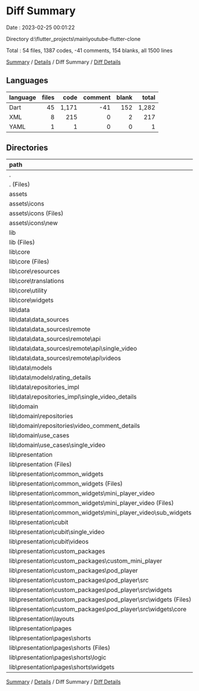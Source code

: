# Diff Summary

Date : 2023-02-25 00:01:22

Directory d:\\flutter_projects\\main\\youtube-flutter-clone

Total : 54 files,  1387 codes, -41 comments, 154 blanks, all 1500 lines

[Summary](results.md) / [Details](details.md) / Diff Summary / [Diff Details](diff-details.md)

## Languages
| language | files | code | comment | blank | total |
| :--- | ---: | ---: | ---: | ---: | ---: |
| Dart | 45 | 1,171 | -41 | 152 | 1,282 |
| XML | 8 | 215 | 0 | 2 | 217 |
| YAML | 1 | 1 | 0 | 0 | 1 |

## Directories
| path | files | code | comment | blank | total |
| :--- | ---: | ---: | ---: | ---: | ---: |
| . | 54 | 1,387 | -41 | 154 | 1,500 |
| . (Files) | 1 | 1 | 0 | 0 | 1 |
| assets | 8 | 215 | 0 | 2 | 217 |
| assets\\icons | 8 | 215 | 0 | 2 | 217 |
| assets\\icons (Files) | 1 | 1 | 0 | 0 | 1 |
| assets\\icons\\new | 7 | 214 | 0 | 2 | 216 |
| lib | 45 | 1,171 | -41 | 152 | 1,282 |
| lib (Files) | 1 | -12 | -8 | -6 | -26 |
| lib\\core | 6 | -116 | 0 | -14 | -130 |
| lib\\core (Files) | 1 | -62 | 0 | -7 | -69 |
| lib\\core\\resources | 1 | 2 | 0 | 0 | 2 |
| lib\\core\\translations | 1 | 8 | 0 | 0 | 8 |
| lib\\core\\utility | 1 | 11 | 0 | 0 | 11 |
| lib\\core\\widgets | 2 | -75 | 0 | -7 | -82 |
| lib\\data | 5 | 58 | 0 | 11 | 69 |
| lib\\data\\data_sources | 3 | 35 | 0 | 4 | 39 |
| lib\\data\\data_sources\\remote | 3 | 35 | 0 | 4 | 39 |
| lib\\data\\data_sources\\remote\\api | 3 | 35 | 0 | 4 | 39 |
| lib\\data\\data_sources\\remote\\api\\single_video | 2 | 34 | 0 | 4 | 38 |
| lib\\data\\data_sources\\remote\\api\\videos | 1 | 1 | 0 | 0 | 1 |
| lib\\data\\models | 1 | 8 | 0 | 4 | 12 |
| lib\\data\\models\\rating_details | 1 | 8 | 0 | 4 | 12 |
| lib\\data\\repositories_impl | 1 | 15 | 0 | 3 | 18 |
| lib\\data\\repositories_impl\\single_video_details | 1 | 15 | 0 | 3 | 18 |
| lib\\domain | 3 | 23 | 0 | 6 | 29 |
| lib\\domain\\repositories | 1 | 2 | 0 | 0 | 2 |
| lib\\domain\\repositories\\video_comment_details | 1 | 2 | 0 | 0 | 2 |
| lib\\domain\\use_cases | 2 | 21 | 0 | 6 | 27 |
| lib\\domain\\use_cases\\single_video | 2 | 21 | 0 | 6 | 27 |
| lib\\presentation | 30 | 1,218 | -33 | 155 | 1,340 |
| lib\\presentation (Files) | 2 | 94 | 0 | 16 | 110 |
| lib\\presentation\\common_widgets | 11 | 246 | -23 | 31 | 254 |
| lib\\presentation\\common_widgets (Files) | 6 | -357 | -34 | -25 | -416 |
| lib\\presentation\\common_widgets\\mini_player_video | 5 | 603 | 11 | 56 | 670 |
| lib\\presentation\\common_widgets\\mini_player_video (Files) | 1 | 302 | 3 | 26 | 331 |
| lib\\presentation\\common_widgets\\mini_player_video\\sub_widgets | 4 | 301 | 8 | 30 | 339 |
| lib\\presentation\\cubit | 6 | 219 | 3 | 22 | 244 |
| lib\\presentation\\cubit\\single_video | 3 | 411 | 6 | 40 | 457 |
| lib\\presentation\\cubit\\videos | 3 | -192 | -3 | -18 | -213 |
| lib\\presentation\\custom_packages | 4 | 24 | -14 | 7 | 17 |
| lib\\presentation\\custom_packages\\custom_mini_player | 2 | 24 | -2 | 8 | 30 |
| lib\\presentation\\custom_packages\\pod_player | 2 | 0 | -12 | -1 | -13 |
| lib\\presentation\\custom_packages\\pod_player\\src | 2 | 0 | -12 | -1 | -13 |
| lib\\presentation\\custom_packages\\pod_player\\src\\widgets | 2 | 0 | -12 | -1 | -13 |
| lib\\presentation\\custom_packages\\pod_player\\src\\widgets (Files) | 1 | 0 | 0 | -1 | -1 |
| lib\\presentation\\custom_packages\\pod_player\\src\\widgets\\core | 1 | 0 | -12 | 0 | -12 |
| lib\\presentation\\layouts | 2 | 56 | 0 | 8 | 64 |
| lib\\presentation\\pages | 5 | 579 | 1 | 71 | 651 |
| lib\\presentation\\pages\\shorts | 5 | 579 | 1 | 71 | 651 |
| lib\\presentation\\pages\\shorts (Files) | 1 | 151 | 0 | 14 | 165 |
| lib\\presentation\\pages\\shorts\\logic | 1 | 25 | 0 | 6 | 31 |
| lib\\presentation\\pages\\shorts\\widgets | 3 | 403 | 1 | 51 | 455 |

[Summary](results.md) / [Details](details.md) / Diff Summary / [Diff Details](diff-details.md)